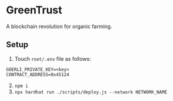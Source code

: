# GreenTrust
A blockchain revolution for organic farming.

## Setup
1. Touch `root/.env` file as follows:
```.env
GOERLI_PRIVATE_KEY=<key>
CONTRACT_ADDRESS=0x45124
```
2. `npm i`
3. `npx hardhat run ./scripts/deploy.js --network NETWORK_NAME`

